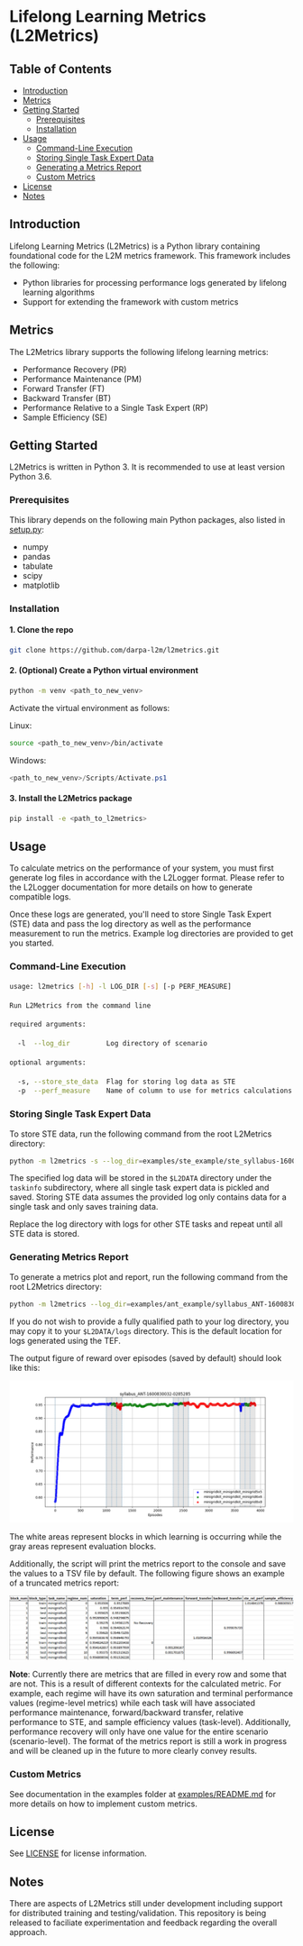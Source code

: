 # Lifelong Learning Metrics (L2Metrics)

## Table of Contents

* [Introduction](#introduction)
* [Metrics](#metrics)
* [Getting Started](#getting-started)
  * [Prerequisites](#prerequisites)
  * [Installation](#installation)
* [Usage](#usage)
  * [Command-Line Execution](#command-line-execution)
  * [Storing Single Task Expert Data](#storing-single-task-expert-data)
  * [Generating a Metrics Report](#generating-a-metrics-report)
  * [Custom Metrics](#custom-metrics)
* [License](#license)
* [Notes](#notes)

## Introduction

Lifelong Learning Metrics (L2Metrics) is a Python library containing foundational code for the L2M metrics framework. This framework includes the following:

* Python libraries for processing performance logs generated by lifelong learning algorithms
* Support for extending the framework with custom metrics

## Metrics

The L2Metrics library supports the following lifelong learning metrics:

* Performance Recovery (PR)
* Performance Maintenance (PM)
* Forward Transfer (FT)
* Backward Transfer (BT)
* Performance Relative to a Single Task Expert (RP)
* Sample Efficiency (SE)

## Getting Started

L2Metrics is written in Python 3. It is recommended to use at least version Python 3.6.

### Prerequisites

This library depends on the following main Python packages, also listed in [setup.py](setup.py):

* numpy
* pandas
* tabulate
* scipy
* matplotlib

### Installation

#### 1. Clone the repo

  ```bash
  git clone https://github.com/darpa-l2m/l2metrics.git
  ```

#### 2. (Optional) Create a Python virtual environment

```bash
python -m venv <path_to_new_venv>
```

Activate the virtual environment as follows:

Linux:

```bash
source <path_to_new_venv>/bin/activate
```

Windows:

```powershell
<path_to_new_venv>/Scripts/Activate.ps1
```

#### 3. Install the L2Metrics package

```bash
pip install -e <path_to_l2metrics>
```

## Usage

To calculate metrics on the performance of your system, you must first generate log files in accordance with the L2Logger format. Please refer to the L2Logger documentation for more details on how to generate compatible logs.

Once these logs are generated, you'll need to store Single Task Expert (STE) data and pass the log directory as well as the performance measurement to run the metrics. Example log directories are provided to get you started.

### Command-Line Execution

  ```bash
  usage: l2metrics [-h] -l LOG_DIR [-s] [-p PERF_MEASURE]
  
  Run L2Metrics from the command line

  required arguments:

    -l  --log_dir         Log directory of scenario

  optional arguments:

    -s, --store_ste_data  Flag for storing log data as STE
    -p  --perf_measure    Name of column to use for metrics calculations
```

### Storing Single Task Expert Data

To store STE data, run the following command from the root L2Metrics directory:

```bash
python -m l2metrics -s --log_dir=examples/ste_example/ste_syllabus-1600829944-8467104
```

The specified log data will be stored in the `$L2DATA` directory under the `taskinfo` subdirectory, where all single task expert data is pickled and saved. Storing STE data assumes the provided log only contains data for a single task and only saves training data.

Replace the log directory with logs for other STE tasks and repeat until all STE data is stored.

### Generating Metrics Report

To generate a metrics plot and report, run the following command from the root L2Metrics directory:

```bash
python -m l2metrics --log_dir=examples/ant_example/syllabus_ANT-1600830032-0285285 --perf_measure=reward
```

If you do not wish to provide a fully qualified path to your log directory, you may copy it to your `$L2DATA/logs` directory. This is the default location for logs generated using the TEF.

The output figure of reward over episodes (saved by default) should look like this:

![diagram](examples/ant_example/syllabus_ANT-1600830032-0285285.png)

The white areas represent blocks in which learning is occurring while the gray areas represent evaluation blocks.

Additionally, the script will print the metrics report to the console and save the values to a TSV file by default. The following figure shows an example of a truncated metrics report:

![diagram](examples/ant_example/syllabus_ANT-1600830032-0285285_metrics_report.png)

**Note**: Currently there are metrics that are filled in every row and some that are not. This is a result of different contexts for the calculated metric. For example, each regime will have its own saturation and terminal performance values (regime-level metrics) while each task will have associated performance maintenance, forward/backward transfer, relative performance to STE, and sample efficiency values (task-level). Additionally, performance recovery will only have one value for the entire scenario (scenario-level). The format of the metrics report is still a work in progress and will be cleaned up in the future to more clearly convey results.

### Custom Metrics

See documentation in the examples folder at [examples/README.md](./examples/README.md) for more details on how to implement custom metrics.

## License

See [LICENSE](LICENSE) for license information.

## Notes

There are aspects of L2Metrics still under development including support for distributed training and testing/validation. This repository is being released to faciliate experimentation and feedback regarding the overall approach.
